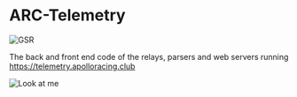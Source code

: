 # ARC-Telemetry
![GSR](https://i.imgur.com/y0Lz6tJ.png)

The back and front end code of the relays, parsers and web servers running https://telemetry.apolloracing.club

![Look at me](https://i.imgur.com/FIFcdvF.png)
